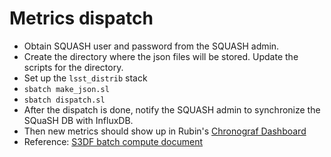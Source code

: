 # Metrics dispatch
* Obtain SQUASH user and password from the SQUASH admin.
* Create the directory where the json files will be stored. Update the scripts for the directory.
* Set up the `lsst_distrib` stack
* `sbatch make_json.sl`
* `sbatch dispatch.sl`
* After the dispatch is done, notify the SQUASH admin to synchronize the SQuaSH DB with InfluxDB.
* Then new metrics should show up in Rubin's [Chronograf Dashboard](https://chronograf-demo.lsst.codes/sources/2/dashboards/75?refresh=Paused&tempVars%5Bbutler_gen%5D=Gen3&tempVars%5Bdataset%5D=DC2_test-med-1&tempVars%5Btime_start%5D=One%20year%20prior%20to%20end&tempVars%5Btract%5D=3828&lower=now%28%29%20-%2015m)
* Reference: [S3DF batch compute document](https://s3df.slac.stanford.edu/public/doc/#/batch-compute)
